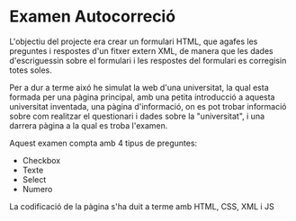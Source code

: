 #  Examen Autocorreció 
L'objectiu del projecte era crear un formulari HTML, que agafes les preguntes i respostes d'un fitxer extern XML, de manera que les dades d'escriguessin sobre el formulari i les respostes del formulari es corregisin totes soles.

Per a dur a terme aixó he simulat la web d'una universitat, la qual esta formada per una pàgina principal, amb una petita introducció a aquesta universitat inventada, una pàgina d'informació, on es pot trobar informació sobre com realitzar el questionari i dades sobre la "universitat", i una darrera pàgina a la qual es troba l'examen.

Aquest examen compta amb 4 tipus de preguntes:
* Checkbox  
* Texte
* Select
* Numero 
    
 La codificació de la pàgina s'ha duit a terme amb HTML, CSS, XML i JS

